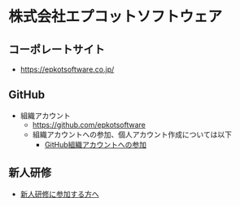 # 株式会社エプコットソフトウェア

## コーポレートサイト

- <https://epkotsoftware.co.jp/>

## GitHub

- 組織アカウント
  - <https://github.com/epkotsoftware>
  - 組織アカウントへの参加、個人アカウント作成については以下
    - [GitHub組織アカウントへの参加](./../github/index.md)

## 新人研修

- [新人研修に参加する方へ](../training/index.md)

